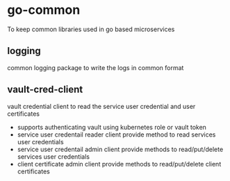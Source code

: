 # go-common
To keep common libraries used in go based microservices

## logging
common logging package to write the logs in common format

## vault-cred-client
vault credential client to read the service user credential and user certificates
- supports authenticating vault using kubernetes role or vault token
- service user credentail reader client provide method to read services user credentials
- service user credentail admin client provide methods to read/put/delete services user credentials
- client certificate admin client provide methods to read/put/delete client certificates